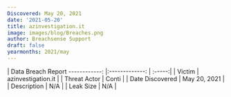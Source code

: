 ```yaml
---
Discovered: May 20, 2021
date: '2021-05-20'
title: azinvestigation.it
image: images/blog/Breaches.png
author: Breachsense Support
draft: false
yearmonths: 2021/may
---
```



| Data Breach Report
------------:   |:-------------:    | :-----:|
| Victim    | azinvestigation.it      | 
| Threat Actor    | Conti      | 
| Date Discovered    | May 20, 2021      | 
| Description    | N/A      | 
| Leak Size    | N/A      | 

